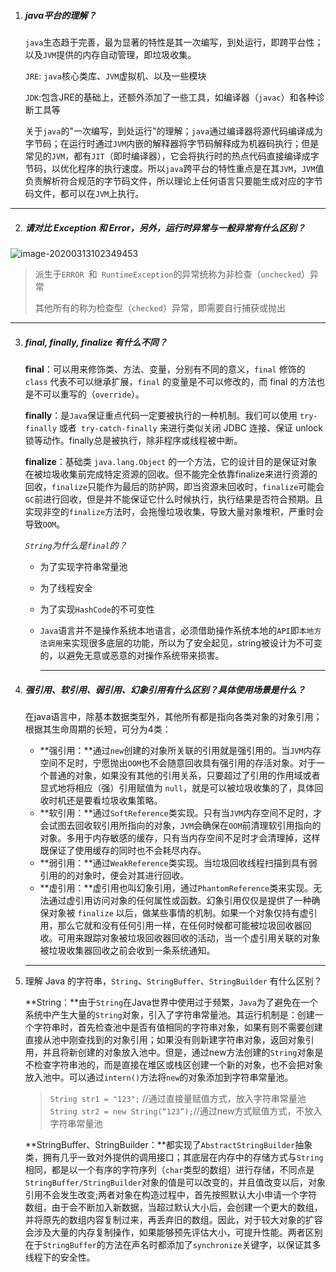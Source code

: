 1. ##### java平台的理解？

    `java`生态趋于完善，最为显著的特性是其一次编写，到处运行，即跨平台性；以及`JVM`提供的内存自动管理，即垃圾收集。

   `JRE`: `java`核心类库、`JVM`虚拟机、以及一些模块

   `JDK`:包含JRE的基础上，还额外添加了一些工具，如编译器（`javac`）和各种诊断工具等

   关于`java`的"一次编写，到处运行"的理解；`java`通过编译器将源代码编译成为字节码；在运行时通过`JVM`内嵌的解释器将字节码解释成为机器码执行；但是常见的`JVM`，都有`JIT`（即时编译器），它会将执行时的热点代码直接编译成字节码，以优化程序的执行速度。所以`java`跨平台的特性重点是在其`JVM`，`JVM`值负责解析符合规范的字节码文件，所以理论上任何语言只要能生成对应的字节码文件，都可以在`JVM`上执行。

------

2. ##### 请对比 Exception 和 Error，另外，运行时异常与一般异常有什么区别？

![image-20200313102349453](E:\study_doc\syudy_doc\带着问题学习\java核心\exception.png)

> ​	派生于`ERROR `和` RuntimeException`的异常统称为非检查（`unchecked`）异常
>
> ​	其他所有的称为检查型（`checked`）异常，即需要自行捕获或抛出

------

3. ##### final, finally, finalize 有什么不同？

   **final**：可以用来修饰类、方法、变量，分别有不同的意义，`final` 修饰的 `class` 代表不可以继承扩展，`final` 的变量是不可以修改的，而 final 的方法也是不可以重写的（`override`）。

   **finally**：是` Java `保证重点代码一定要被执行的一种机制。我们可以使用 `try-finally` 或者` try-catch-finally` 来进行类似关闭 JDBC 连接、保证 unlock 锁等动作。finally总是被执行，除非程序或线程被中断。

   **finalize**：基础类 `java.lang.Object` 的一个方法，它的设计目的是保证对象在被垃圾收集前完成特定资源的回收。但不能完全依靠finalize来进行资源的回收，`finalize`只能作为最后的防护网，即当资源未回收时，`finalize`可能会`GC`前进行回收，但是并不能保证它什么时候执行，执行结果是否符合预期。且实现非空的`finalize`方法时，会拖慢垃圾收集，导致大量对象堆积，严重时会导致`OOM`。

   *`String`为什么是`final`的？*

   - 为了实现字符串常量池

   - 为了线程安全

   - 为了实现`HashCode`的不可变性

   - `Java`语言并不是操作系统本地语言，必须借助操作系统本地的`API`即`本地方法调用`来实现很多底层的功能，所以为了安全起见，string被设计为不可变的，以避免无意或恶意的对操作系统带来损害。

     ------

4. ##### 强引用、软引用、弱引用、幻象引用有什么区别？具体使用场景是什么？

   在java语言中，除基本数据类型外，其他所有都是指向各类对象的对象引用；根据其生命周期的长短，可分为4类：

   - **强引用：**通过`new`创建的对象所关联的引用就是强引用的。当`JVM`内存空间不足时，宁愿抛出`OOM`也不会随意回收具有强引用的存活对象。对于一个普通的对象，如果没有其他的引用关系，只要超过了引用的作用域或者显式地将相应（强）引用赋值为 `null`，就是可以被垃圾收集的了，具体回收时机还是要看垃圾收集策略。
   - **软引用：**通过`SoftReference`类实现。只有当`JVM`内存空间不足时，才会试图去回收软引用所指向的对象，`JVM`会确保在`OOM`前清理软引用指向的对象。多用于内存敏感的缓存，只有当内存空间不足时才会清理掉，这样既保证了使用缓存的同时也不会耗尽内存。
   - **弱引用：**通过`WeakReference`类实现。当垃圾回收线程扫描到具有弱引用的的对象时，便会对其进行回收。
   - **虚引用：**虚引用也叫幻象引用，通过`PhantomReference`类来实现。无法通过虚引用访问对象的任何属性或函数。幻象引用仅仅是提供了一种确保对象被 `finalize` 以后，做某些事情的机制。如果一个对象仅持有虚引用，那么它就和没有任何引用一样，在任何时候都可能被垃圾回收器回收。可用来跟踪对象被垃圾回收器回收的活动，当一个虚引用关联的对象被垃圾收集器回收之前会收到一条系统通知。

   ------

5. 理解 Java 的字符串，`String`、`StringBuffer`、`StringBuilder` 有什么区别？

   **String：**由于`String`在Java世界中使用过于频繁，`Java`为了避免在一个系统中产生大量的`String`对象，引入了字符串常量池。其运行机制是：创建一个字符串时，首先检查池中是否有值相同的字符串对象，如果有则不需要创建直接从池中刚查找到的对象引用；如果没有则新建字符串对象，返回对象引用，并且将新创建的对象放入池中。但是，通过new方法创建的`String`对象是不检查字符串池的，而是直接在堆区或栈区创建一个新的对象，也不会把对象放入池中。可以通过`intern()`方法将`new`的对象添加到字符串常量池。

   > `String str1 = "123";` //通过直接量赋值方式，放入字符串常量池
   > `String str2 = new String(“123”);`//通过new方式赋值方式，不放入字符串常量池

   **StringBuffer、StringBuilder：**都实现了`AbstractStringBuilder`抽象类，拥有几乎一致对外提供的调用接口；其底层在内存中的存储方式与`String`相同，都是以一个有序的字符序列（`char`类型的数组）进行存储，不同点是`StringBuffer/StringBuilder`对象的值是可以改变的，并且值改变以后，对象引用不会发生改变;两者对象在构造过程中，首先按照默认大小申请一个字符数组，由于会不断加入新数据，当超过默认大小后，会创建一个更大的数组，并将原先的数组内容复制过来，再丢弃旧的数组。因此，对于较大对象的扩容会涉及大量的内存复制操作，如果能够预先评估大小，可提升性能。两者区别在于`StringBuffer`的方法在声名时都添加了`synchronize`关键字，以保证其多线程下的安全性。